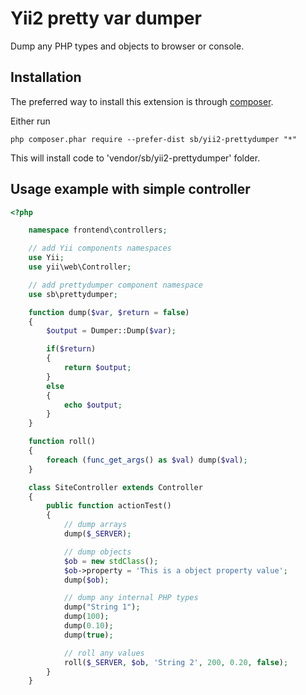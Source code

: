 Yii2 pretty var dumper
================
Dump any PHP types and objects to browser or console.

Installation
------------

The preferred way to install this extension is through [composer](http://getcomposer.org/download/).

Either run

```
php composer.phar require --prefer-dist sb/yii2-prettydumper "*"
```

This will install code to 'vendor/sb/yii2-prettydumper' folder.


Usage example with simple controller
------------------------------------

```php
<?php

    namespace frontend\controllers;

    // add Yii components namespaces
    use Yii;
    use yii\web\Controller;

    // add prettydumper component namespace
    use sb\prettydumper;

    function dump($var, $return = false)
    {
		$output = Dumper::Dump($var);

		if($return)
		{
			return $output;
		}
		else
		{
			echo $output;
		}
	}

	function roll()
	{
		foreach (func_get_args() as $val) dump($val);
	}

    class SiteController extends Controller
    {
        public function actionTest()
        {
            // dump arrays
            dump($_SERVER);

            // dump objects
            $ob = new stdClass();
            $ob->property = 'This is a object property value';
            dump($ob);

            // dump any internal PHP types
            dump("String 1");
            dump(100);
            dump(0.10);
            dump(true);

            // roll any values
            roll($_SERVER, $ob, 'String 2', 200, 0.20, false);
        }
    }
```
